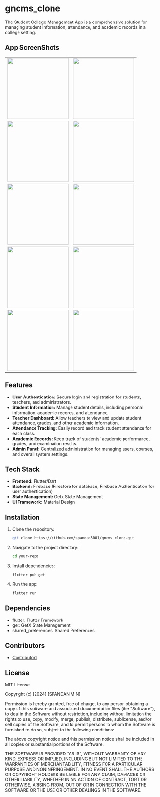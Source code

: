# gncms_clone

The Student College Management App is a comprehensive solution for managing student information, attendance, and academic records in a college setting.

## App ScreenShots

<table>
  <tr>
    <td><img src="https://github.com/spandan3001/gncms_clone/assets/73657279/6ee6cb90-3f4e-41bc-8122-e22b9190f9dd" width="200"></td>
    <td><img src="https://github.com/spandan3001/gncms_clone/assets/73657279/c9cb9026-a51f-4901-9202-b344d8a6b5e8" width="200"></td>
  </tr>
  <tr>
    <td><img src="https://github.com/spandan3001/gncms_clone/assets/73657279/dd1a9aa9-88f1-4dc4-ad79-cb7652a38e64" width="200"></td>
    <td><img src="https://github.com/spandan3001/gncms_clone/assets/73657279/0170d85e-c1fe-44ce-8209-a0ce15a23ded" width="200"></td>
  </tr>
  <tr>
    <td><img src="https://github.com/spandan3001/gncms_clone/assets/73657279/bd62e6e9-cb2a-4cac-9835-132ddb0ae34d" width="200"></td>
    <td><img src="https://github.com/spandan3001/gncms_clone/assets/73657279/2b351c8e-b2ee-4a95-9328-5059396c805b" width="200"></td>
  </tr>
  <tr>
    <td><img src="https://github.com/spandan3001/gncms_clone/assets/73657279/af10d7d2-d29d-4917-b3c7-3e8a814f629a" width="200"></td>
    <td><img src="https://github.com/spandan3001/gncms_clone/assets/73657279/b86cf81a-ea43-4e42-a719-309f90989ece" width="200"></td>
  </tr>
  <tr>
    <td><img src="https://github.com/spandan3001/gncms_clone/assets/73657279/d0806f73-a4c3-4133-8c62-81665a3658a8" width="200"></td>
    <td><img src="https://github.com/spandan3001/gncms_clone/assets/73657279/2f81bc03-08b5-4c53-8c2b-4c1a3dea6e0e" width="200"></td>
  </tr>
</table>




## Features

- **User Authentication:** Secure login and registration for students, teachers, and administrators.
- **Student Information:** Manage student details, including personal information, academic records, and attendance.
- **Teacher Dashboard:** Allow teachers to view and update student attendance, grades, and other academic information.
- **Attendance Tracking:** Easily record and track student attendance for each class.
- **Academic Records:** Keep track of students' academic performance, grades, and examination results.
- **Admin Panel:** Centralized administration for managing users, courses, and overall system settings.

## Tech Stack

- **Frontend:** Flutter/Dart
- **Backend:** Firebase (Firestore for database, Firebase Authentication for user authentication)
- **State Management:** Getx State Management
- **UI Framework:** Material Design

## Installation

1. Clone the repository:

   ```bash
   git clone https://github.com/spandan3001/gncms_clone.git
   ```
2. Navigate to the project directory:
    ```bash
   cd your-repo
   ```
3. Install dependencies:
    ```bash
    flutter pub get
    ```
4. Run the app:
    ```bash
   flutter run
   ```

## Dependencies

- flutter: Flutter Framework
- get: GetX State Management
- shared_preferences: Shared Preferences




## Contributors

- [Contributor1](https://github.com/spandan3001)

## License

MIT License

Copyright (c) [2024] [SPANDAN M N]

Permission is hereby granted, free of charge, to any person obtaining a copy
of this software and associated documentation files (the "Software"), to deal
in the Software without restriction, including without limitation the rights
to use, copy, modify, merge, publish, distribute, sublicense, and/or sell
copies of the Software, and to permit persons to whom the Software is
furnished to do so, subject to the following conditions:

The above copyright notice and this permission notice shall be included in all
copies or substantial portions of the Software.

THE SOFTWARE IS PROVIDED "AS IS", WITHOUT WARRANTY OF ANY KIND, EXPRESS OR
IMPLIED, INCLUDING BUT NOT LIMITED TO THE WARRANTIES OF MERCHANTABILITY,
FITNESS FOR A PARTICULAR PURPOSE AND NONINFRINGEMENT. IN NO EVENT SHALL THE
AUTHORS OR COPYRIGHT HOLDERS BE LIABLE FOR ANY CLAIM, DAMAGES OR OTHER
LIABILITY, WHETHER IN AN ACTION OF CONTRACT, TORT OR OTHERWISE, ARISING FROM,
OUT OF OR IN CONNECTION WITH THE SOFTWARE OR THE USE OR OTHER DEALINGS IN THE
SOFTWARE.
